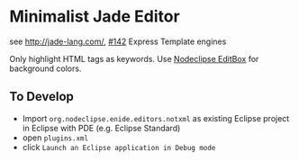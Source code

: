 
# Minimalist Jade Editor

see <http://jade-lang.com/>, [#142](https://github.com/Nodeclipse/nodeclipse-1/issues/142) Express Template engines

Only highlight HTML tags as keywords. Use [Nodeclipse EditBox](https://github.com/Nodeclipse/editbox) for background colors.

## To Develop

- Import `org.nodeclipse.enide.editors.notxml` as existing Eclipse project in Eclipse with PDE (e.g. Eclipse Standard)
- open `plugins.xml`
- click `Launch an Eclipse application in Debug mode`
